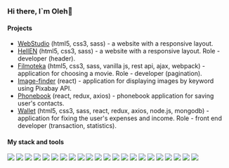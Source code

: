 ### Hi there, I`m Oleh👋

#### Projects 
* [WebStudio](https://deoneshka.github.io/goit-markup-hw-08/index.html) (html5, css3, sass) - a website with a responsive layout.
* [HellEN](https://deoneshka.github.io/goit-team-project-html-css/) (html5, css3, sass) - a website with a responsive layout. Role - developer (header).
* [Filmoteka](https://deoneshka.github.io/goit-team-project-js/) (html5, css3, sass, vanilla js, rest api, ajax, webpack) - application for choosing a movie. Role - developer (pagination).
* [Image-finder](https://deoneshka.github.io/goit-react-hw-03-image-finder/) (react) - application for displaying images by keyword using Pixabay API.
* [Phonebook](https://deoneshka-goit-react-hw-09-phonebook.netlify.app/login) (react, redux, axios) - phonebook application for saving user's contacts.
* [Wallet](https://wallet-tpb.netlify.app/login) (html5, css3, sass, react, redux, axios, node.js, mongodb) - application for fixing the user's expenses and income. Role - front end developer (transaction, statistics).

#### My stack and tools
<span>
<img src="https://img.shields.io/badge/HTML5-f5f5f7?style=for-the-badge&logo=HTML5">
<img src="https://img.shields.io/badge/CSS3-f5f5f7?style=for-the-badge&logo=CSS3">
<img src="https://img.shields.io/badge/SASS-f5f5f7?style=for-the-badge&logo=Sass">
<img src="https://img.shields.io/badge/BEM-f5f5f7?style=for-the-badge&logo=Y Combinator">
<img src="https://img.shields.io/badge/Javascript-f5f5f7?style=for-the-badge&logo=JavaScript">
<img src="https://img.shields.io/badge/React-f5f5f7?style=for-the-badge&logo=React">
<img src="https://img.shields.io/badge/React Hooks-f5f5f7?style=for-the-badge&logo=React">
<img src="https://img.shields.io/badge/Redux-f5f5f7?style=for-the-badge&logo=Redux">
<img src="https://img.shields.io/badge/Redux Persist-f5f5f7?style=for-the-badge&logo=Redux">
<img src="https://img.shields.io/badge/Nodejs-f5f5f7?style=for-the-badge&logo=Node.js">
<img src="https://img.shields.io/badge/MongoDB-f5f5f7?style=for-the-badge&logo=MongoDB">
<img src="https://img.shields.io/badge/Webpack-f5f5f7?style=for-the-badge&logo=Webpack">
<img src="https://img.shields.io/badge/Parcel-f5f5f7?style=for-the-badge&logo=Webpack">
<img src="https://img.shields.io/badge/Gulp-f5f5f7?style=for-the-badge&logo=gulp">
<img src="https://img.shields.io/badge/npm-f5f5f7?style=for-the-badge&logo=npm">
<img src="https://img.shields.io/badge/yarn-f5f5f7?style=for-the-badge&logo=Yarn">
<img src="https://img.shields.io/badge/git-f5f5f7?style=for-the-badge&logo=Git">
<img src="https://img.shields.io/badge/Github-f5f5f7?style=for-the-badge&logo=GitHub">
<img src="https://img.shields.io/badge/Figma-f5f5f7?style=for-the-badge&logo=Figma">
<img src="https://img.shields.io/badge/Netlify-f5f5f7?style=for-the-badge&logo=Netlify">
<img src="https://img.shields.io/badge/Heroku-f5f5f7?style=for-the-badge&logo=Heroku">
<img src="https://img.shields.io/badge/Rest API-f5f5f7?style=for-the-badge">
</span> 
